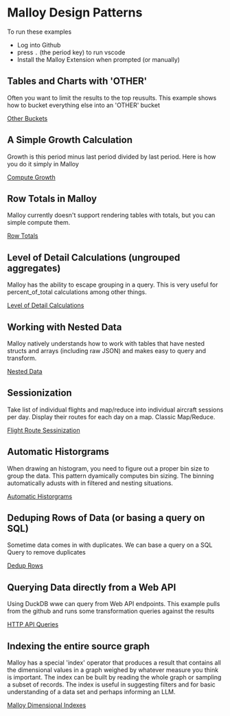 # Malloy Design Patterns

To run these examples
* Log into Github
* press `.`  (the period key) to run vscode
* Install the Malloy Extension when prompted (or manually)

## Tables and Charts with 'OTHER'
Often you want to limit the results to the top reusults.  This example shows how to bucket everything else into an 'OTHER' bucket

[Other Buckets](other.malloynb)

## A Simple Growth Calculation
Growth is this period minus last period divided by last period.  Here is how you do it simply in Malloy

[Compute Growth](growth.malloynb)

## Row Totals in Malloy
Malloy currently doesn't support rendering tables with totals, but you can simple compute them.

[Row Totals](totals.malloynb)

## Level of Detail Calculations (ungrouped aggregates)
Malloy has the ability to escape grouping in a query.  This is very useful for percent_of_total calculations among other things.

[Level of Detail Calculations](level_of_detail.malloynb)

## Working with Nested Data
Malloy natively understands how to work with tables that have nested structs 
and arrays (including raw JSON) and makes easy to query and transform. 

[Nested Data](nested_data.malloynb)

## Sessionization
Take list of individual flights and map/reduce into individual aircraft sessions per day.  Display their routes for each day on a map.  Classic Map/Reduce.

[Flight Route Sessinization](flight_routes.malloynb)

## Automatic Historgrams

When drawing an histogram, you need to figure out a proper bin size to group the data.  This pattern dyamically computes bin sizing.  The binning automatically adusts with in filtered and nesting situations.

[Automatic Historgrams](auto_bin.malloynb)

## Deduping Rows of Data (or basing a query on SQL)

Sometime data comes in with duplicates.  We can base a query on a SQL Query to remove duplicates

[Dedup Rows](dedup_rows.malloynb)

## Querying Data directly from a Web API

Using DuckDB wwe can query from Web API endpoints.  This example pulls from the github and runs some transformation queries against the results

[HTTP API Queries](api_json.malloynb)

## Indexing the entire source graph
Malloy has a special 'index' operator that produces a result that contains all the dimensional values in a graph weighed by whatever measure 
you think is important.  The index can be built by reading the whole graph or sampling a subset of records.  The index is useful 
in suggesting filters and for basic understanding of a data set and perhaps informing an LLM.

[Malloy Dimensional Indexes](index.malloynb)

